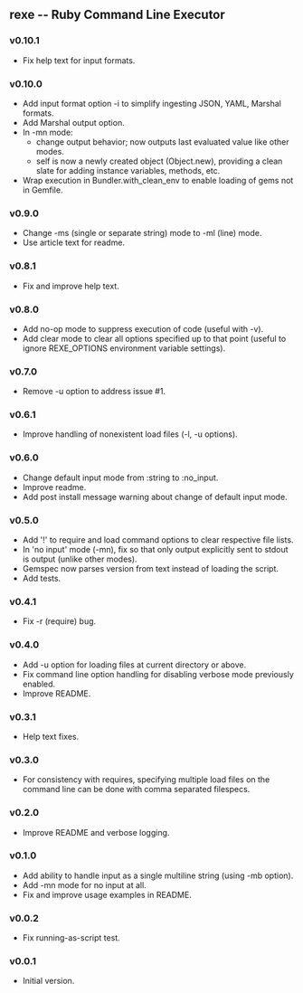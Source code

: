 ## rexe -- Ruby Command Line Executor


### v0.10.1

* Fix help text for input formats.


### v0.10.0

* Add input format option -i to simplify ingesting JSON, YAML, Marshal formats.
* Add Marshal output option.
* In -mn mode:
  * change output behavior; now outputs last evaluated value like other modes.
  * self is now a newly created object (Object.new), providing a clean slate for adding instance variables, methods, etc.
* Wrap execution in Bundler.with_clean_env to enable loading of gems not in Gemfile.


### v0.9.0

* Change -ms (single or separate string) mode to -ml (line) mode.
* Use article text for readme.


### v0.8.1

* Fix and improve help text.


### v0.8.0

* Add no-op mode to suppress execution of code (useful with -v).
* Add clear mode to clear all options specified up to that point (useful to ignore REXE_OPTIONS environment variable settings).

### v0.7.0

* Remove -u option to address issue #1.


### v0.6.1

* Improve handling of nonexistent load files (-l, -u options).


### v0.6.0

* Change default input mode from :string to :no_input.
* Improve readme.
* Add post install message warning about change of default input mode.


### v0.5.0

* Add '!' to require and load command options to clear respective file lists.
* In 'no input' mode (-mn), fix so that only output explicitly sent to stdout is output (unlike other modes).
* Gemspec now parses version from text instead of loading the script.
* Add tests.

### v0.4.1

* Fix -r (require) bug.


### v0.4.0

* Add -u option for loading files at current directory or above.
* Fix command line option handling for disabling verbose mode previously enabled.
* Improve README.


### v0.3.1

* Help text fixes.


### v0.3.0

* For consistency with requires, specifying multiple load files on the command line can be done
  with comma separated filespecs.


### v0.2.0

* Improve README and verbose logging.

### v0.1.0

* Add ability to handle input as a single multiline string (using -mb option).
* Add -mn mode for no input at all.
* Fix and improve usage examples in README.


### v0.0.2

* Fix running-as-script test.


### v0.0.1

* Initial version.
